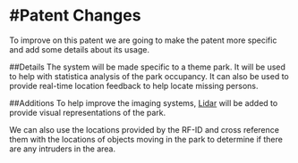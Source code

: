#Patent Changes
===============

To improve on this patent we are going to make the patent more specific and add some details about its usage.

##Details
The system will be made specific to a theme park. It will be used to help with statistica analysis of the park occupancy. It can also be used to provide real-time location feedback to help locate missing persons.

##Additions
To help improve the imaging systems, [Lidar](http://en.wikipedia.org/wiki/Lidar) will be added to provide visual representations of the park. 

We can also use the locations provided by the RF-ID and cross reference them with the locations of objects moving in the park to determine if there are any intruders in the area.
